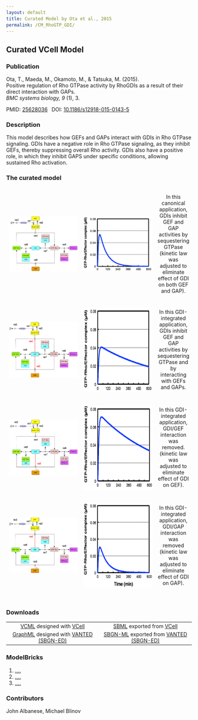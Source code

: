 ```yaml
---
layout: default
title: Curated Model by Ota et al., 2015
permalink: /CM_RhoGTP_GDI/
---
```

## Curated VCell Model

### Publication 

Ota, T., Maeda, M., Okamoto, M., & Tatsuka, M. (2015). <br />
Positive regulation of Rho GTPase activity by RhoGDIs as a result of their direct interaction with GAPs. <br />
<i> BMC systems biology, 9 </i> (1), 3.

 PMID: <a href="https://www.ncbi.nlm.nih.gov/pubmed/?term=25628036">25628036</a>&ensp; 
 DOI: <a href="https://doi.org/10.1186/s12918-015-0143-5">10.1186/s12918-015-0143-5</a><br />

### Description
This model describes how GEFs and GAPs interact with GDIs in Rho GTPase signaling. GDIs have a negative role in Rho GTPase signaling, as they inhibit GEFs, thereby suppressing overall Rho activity. GDIs also have a positive role, in which they inhibit GAPS under specific conditions, allowing sustained Rho activation.

### The curated model
<center>
 <table style="border-collapse:separate; border-spacing:0 30px; margin-top:-15px;"> 
 <tr class="spaceUnder">
  <td align="center" width="300"><a href="https://modelbricks.github.io/images/SBGNfiles/RhoGTP_Fig1a_SBGN.PNG"><img width="250" style="vertical-align:middle" src="/images/SBGNfiles/RhoGTP_Fig1a_SBGN.PNG"/></a></td>
  <td align="center" width="300"><a href="https://modelbricks.github.ioimages/publications/RhoGTP_Fig1a_sim.PNG"><img width="250" style="vertical-align:middle" src="/images/publications/RhoGTP_Fig1a_sim.PNG"/></a></td>
  <td align="center" style="vertical-align:middle"> In this canonical application, GDIs inhibit GEF and GAP activities by sequestering GTPase (kinetic law was adjusted to eliminate effect of GDI on both GEF and GAP). </td>
 </tr>
 <tr class="spaceUnder">
  <td align="center" width="300"><a href="https://modelbricks.github.io/images/SBGNfiles/RhoGTP_Fig1b_SBGN.PNG"><img width="250" style="vertical-align:middle" src="/images/SBGNfiles/RhoGTP_Fig1b_SBGN.PNG"/></a></td>
  <td align="center" width="300"><a href="https://modelbricks.github.ioimages/publications/RhoGTP_Fig1b_sim.PNG"><img width="250" style="vertical-align:middle" src="/images/publications/RhoGTP_Fig1b_sim.PNG" height="230"/></a></td>
  <td align="center" style="vertical-align:middle"> In this GDI-integrated application, GDIs inhibit GEF and GAP activities by sequestering GTPase and by interacting with GEFs and GAPs.</td>
  </tr>
 <tr class="spaceUnder">
  <td align="center" width="300"><a href="https://modelbricks.github.io/images/SBGNfiles/RhoGTP_Fig1c_SBGN.PNG"><img width="250" style="vertical-align:middle" src="/images/SBGNfiles/RhoGTP_Fig1c_SBGN.PNG"/></a></td>
  <td align="center" width="300"><a href="https://modelbricks.github.ioimages/publications/RhoGTP_Fig1c_sim.PNG"><img width="250" style="vertical-align:middle" src="/images/publications/RhoGTP_Fig1c_sim.PNG" height="230"/></a></td>
  <td align="center" style="vertical-align:middle"> In this GDI-integrated application, GDI/GEF interaction was removed.  (kinetic law was adjusted to eliminate effect of GDI on GEF).</td>
 </tr>
 <tr>
  <td align="center" width="300"><a href="https://modelbricks.github.io/images/SBGNfiles/RhoGTP_Fig1d_SBGN.PNG"><img width="250" style="vertical-align:middle" src="/images/SBGNfiles/RhoGTP_Fig1d_SBGN.PNG"/></a></td>
  <td align="center" width="300"><a href="https://modelbricks.github.ioimages/publications/RhoGTP_Fig1d_sim.PNG"><img width="250" style="vertical-align:middle" src="/images/publications/RhoGTP_Fig1d_sim.PNG" height="230"/></a></td>
   <td align="center" style="vertical-align:middle"> In this GDI-integrated application, GDI/GAP interaction was removed (kinetic law was adjusted to eliminate effect of GDI on GAP).</td>
 </tr>
 </table>
</center>

### Downloads
<center>
<table> 
 <td align="center"><a href="/modelbricks/VCML_SBMLfiles/AKAP7_PLB_Binding.vcml">VCML</a> designed with <a href="http://vcell.org"> VCell</a>  </td> 
 <td align="center"><a href="/modelbricks/VCML_SBMLfiles/AKAP7_PLB_Binding.xml">SBML</a> exported from <a href="http://vcell.org"> VCell</a>  </td>
 <tr>
    <td align="center" width="33%"><a href="/modelbricks/SBGNexecutablefiles/AKAP_PLB_SBGN.graphml">GraphML</a> designed with <a href="https://immersive-analytics.infotech.monash.edu/vanted/addons/sbgn-ed/">VANTED (SBGN-ED)</a></td>
    <td align="center" width="33%"><a href="/modelbricks/SBGNexecutablefiles/AKAP_PLB_SBGN.sbgn">SBGN-ML</a> exported from <a href="https://immersive-analytics.infotech.monash.edu/vanted/addons/sbgn-ed/">VANTED (SBGN-ED)</a></td>
 </tr>
 </table>
 </center>
 
### ModelBricks

<ol>
 <li> <a href="/">....</a>
 </li>
 <li> <a href="/">....</a>
 </li> 
 <li> <a href="/">....</a>
 </li>
</ol>  
  
  
### Contributors
John Albanese, Michael Blinov
 

